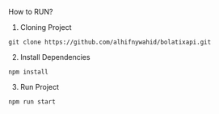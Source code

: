 How to RUN?

1. Cloning Project
```
git clone https://github.com/alhifnywahid/bolatixapi.git
```

2. Install Dependencies
```
npm install
```

3. Run Project
```
npm run start
```
